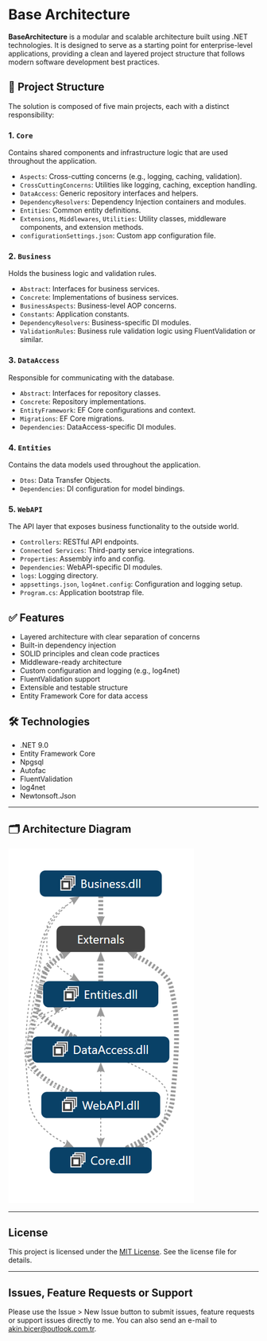 ﻿# Base Architecture

**BaseArchitecture** is a modular and scalable architecture built using .NET technologies. It is designed to serve as a starting point for enterprise-level applications, providing a clean and layered project structure that follows modern software development best practices.

## 🧱 Project Structure

The solution is composed of five main projects, each with a distinct responsibility:

### 1. `Core`

Contains shared components and infrastructure logic that are used throughout the application.

- `Aspects`: Cross-cutting concerns (e.g., logging, caching, validation).
- `CrossCuttingConcerns`: Utilities like logging, caching, exception handling.
- `DataAccess`: Generic repository interfaces and helpers.
- `DependencyResolvers`: Dependency Injection containers and modules.
- `Entities`: Common entity definitions.
- `Extensions`, `Middlewares`, `Utilities`: Utility classes, middleware components, and extension methods.
- `configurationSettings.json`: Custom app configuration file.

### 2. `Business`

Holds the business logic and validation rules.

- `Abstract`: Interfaces for business services.
- `Concrete`: Implementations of business services.
- `BusinessAspects`: Business-level AOP concerns.
- `Constants`: Application constants.
- `DependencyResolvers`: Business-specific DI modules.
- `ValidationRules`: Business rule validation logic using FluentValidation or similar.

### 3. `DataAccess`

Responsible for communicating with the database.

- `Abstract`: Interfaces for repository classes.
- `Concrete`: Repository implementations.
- `EntityFramework`: EF Core configurations and context.
- `Migrations`: EF Core migrations.
- `Dependencies`: DataAccess-specific DI modules.

### 4. `Entities`

Contains the data models used throughout the application.

- `Dtos`: Data Transfer Objects.
- `Dependencies`: DI configuration for model bindings.

### 5. `WebAPI`

The API layer that exposes business functionality to the outside world.

- `Controllers`: RESTful API endpoints.
- `Connected Services`: Third-party service integrations.
- `Properties`: Assembly info and config.
- `Dependencies`: WebAPI-specific DI modules.
- `logs`: Logging directory.
- `appsettings.json`, `log4net.config`: Configuration and logging setup.
- `Program.cs`: Application bootstrap file.

## ✅ Features

- Layered architecture with clear separation of concerns
- Built-in dependency injection
- SOLID principles and clean code practices
- Middleware-ready architecture
- Custom configuration and logging (e.g., log4net)
- FluentValidation support
- Extensible and testable structure
- Entity Framework Core for data access

## 🛠 Technologies

- .NET 9.0
- Entity Framework Core
- Npgsql
- Autofac
- FluentValidation
- log4net
- Newtonsoft.Json

---

## 🗂️  Architecture Diagram

![plot](./images/Architecture.png)

---

## License

This project is licensed under the [MIT License](LICENSE). See the license file for details.

---

## Issues, Feature Requests or Support

Please use the Issue > New Issue button to submit issues, feature requests or support issues directly to me. You can also send an e-mail to akin.bicer@outlook.com.tr.

